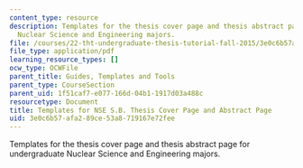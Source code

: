 ```yaml
---
content_type: resource
description: Templates for the thesis cover page and thesis abstract page for undergraduate
  Nuclear Science and Engineering majors.
file: /courses/22-tht-undergraduate-thesis-tutorial-fall-2015/3e0c6b57afa289ce53a8719167e72fee_MIT22_THTF15_assn_cov_abs.pdf
file_type: application/pdf
learning_resource_types: []
ocw_type: OCWFile
parent_title: Guides, Templates and Tools
parent_type: CourseSection
parent_uid: 1f51caf7-e077-166d-04b1-1917d03a488c
resourcetype: Document
title: Templates for NSE S.B. Thesis Cover Page and Abstract Page
uid: 3e0c6b57-afa2-89ce-53a8-719167e72fee
---
```

Templates for the thesis cover page and thesis abstract page for undergraduate Nuclear Science and Engineering majors.

